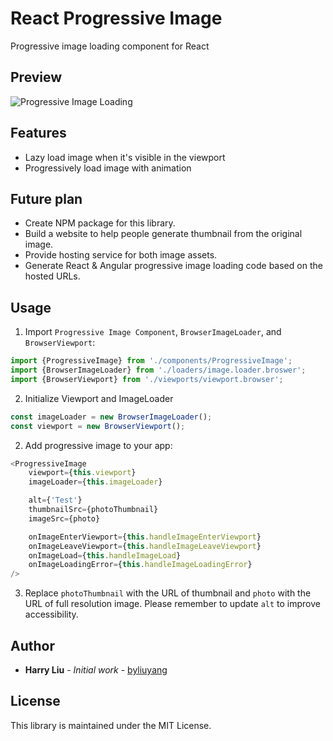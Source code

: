 # React Progressive Image
Progressive image loading component for React

## Preview
![Progressive Image Loading](screenshots/1.gif)

## Features
- Lazy load image when it's visible in the viewport
- Progressively load image with animation

## Future plan
- Create NPM package for this library.
- Build a website to help people generate thumbnail from the original image.
- Provide hosting service for both image assets.
- Generate React & Angular progressive image loading code based on the hosted URLs.

## Usage

1) Import `Progressive Image Component`, `BrowserImageLoader`, and `BrowserViewport`:

```typescript
import {ProgressiveImage} from './components/ProgressiveImage';
import {BrowserImageLoader} from './loaders/image.loader.broswer';
import {BrowserViewport} from './viewports/viewport.browser';
```

2) Initialize Viewport and ImageLoader

```typescript
const imageLoader = new BrowserImageLoader();
const viewport = new BrowserViewport();
```

2) Add progressive image to your app:

```typescript
<ProgressiveImage
    viewport={this.viewport}
    imageLoader={this.imageLoader}

    alt={'Test'}
    thumbnailSrc={photoThumbnail}
    imageSrc={photo}

    onImageEnterViewport={this.handleImageEnterViewport}
    onImageLeaveViewport={this.handleImageLeaveViewport}
    onImageLoad={this.handleImageLoad}
    onImageLoadingError={this.handleImageLoadingError}
/>
```

3) Replace `photoThumbnail` with the URL of thumbnail and `photo` with the URL of full resolution image. 
Please remember to update `alt` to improve accessibility.

## Author
- **Harry Liu** - *Initial work* - [byliuyang](https://github.com/byliuyang)

## License
This library is maintained under the MIT License.
